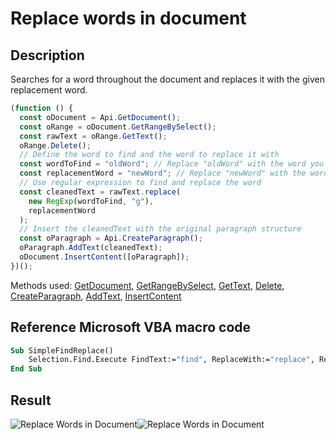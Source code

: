 # Replace words in document

## Description

Searches for a word throughout the document and replaces it with the given replacement word.

<!-- This code snippet is shown in the screenshot. -->

<!-- eslint-skip -->

```ts
(function () {
  const oDocument = Api.GetDocument();
  const oRange = oDocument.GetRangeBySelect();
  const rawText = oRange.GetText();
  oRange.Delete();
  // Define the word to find and the word to replace it with
  const wordToFind = "oldWord"; // Replace "oldWord" with the word you want to find
  const replacementWord = "newWord"; // Replace "newWord" with the word you want to replace it with
  // Use regular expression to find and replace the word
  const cleanedText = rawText.replace(
    new RegExp(wordToFind, "g"),
    replacementWord
  );
  // Insert the cleanedText with the original paragraph structure
  const oParagraph = Api.CreateParagraph();
  oParagraph.AddText(cleanedText);
  oDocument.InsertContent([oParagraph]);
})();
```

Methods used: [GetDocument](../../../../office-api/usage-api/text-document-api/Api/Methods/GetDocument.md), [GetRangeBySelect](../../../../office-api/usage-api/text-document-api/ApiDocument/Methods/GetRangeBySelect.md), [GetText](../../../../office-api/usage-api/text-document-api/ApiRange/Methods/GetText.md), [Delete](../../../../office-api/usage-api/text-document-api/ApiRange/Methods/Delete.md), [CreateParagraph](../../../../office-api/usage-api/text-document-api/Api/Methods/CreateParagraph.md), [AddText](../../../../office-api/usage-api/text-document-api/ApiParagraph/Methods/AddText.md), [InsertContent](../../../../office-api/usage-api/text-document-api/ApiDocument/Methods/InsertContent.md)

## Reference Microsoft VBA macro code

<!-- code generated with AI -->

```vb
Sub SimpleFindReplace()
    Selection.Find.Execute FindText:="find", ReplaceWith:="replace", Replace:=wdReplaceAll
End Sub
```

## Result

<!-- imgpath -->

![Replace Words in Document](/assets/images/plugins/replace-words-in-document.png#gh-light-mode-only)![Replace Words in Document](/assets/images/plugins/replace-words-in-document.dark.png#gh-dark-mode-only)
